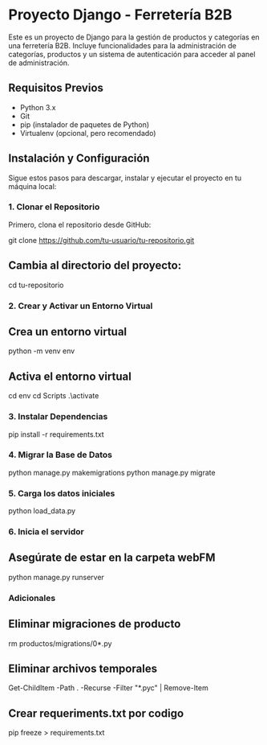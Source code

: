 # Proyecto Django - Ferretería B2B

Este es un proyecto de Django para la gestión de productos y categorías en una ferretería B2B. Incluye funcionalidades para la administración de categorías, productos y un sistema de autenticación para acceder al panel de administración.

## Requisitos Previos

- Python 3.x
- Git
- pip (instalador de paquetes de Python)
- Virtualenv (opcional, pero recomendado)

## Instalación y Configuración

Sigue estos pasos para descargar, instalar y ejecutar el proyecto en tu máquina local:

### 1. Clonar el Repositorio

Primero, clona el repositorio desde GitHub:

git clone https://github.com/tu-usuario/tu-repositorio.git

## Cambia al directorio del proyecto:

cd tu-repositorio

### 2. Crear y Activar un Entorno Virtual

## Crea un entorno virtual

python -m venv env

## Activa el entorno virtual

cd env
cd Scripts
.\activate

### 3. Instalar Dependencias

pip install -r requirements.txt

### 4. Migrar la Base de Datos

python manage.py makemigrations
python manage.py migrate

### 5. Carga los datos iniciales

python load_data.py

### 6. Inicia el servidor

## Asegúrate de estar en la carpeta webFM

python manage.py runserver



### Adicionales
## Eliminar migraciones de producto
rm productos/migrations/0*.py
## Eliminar archivos temporales
Get-ChildItem -Path . -Recurse -Filter "*.pyc" | Remove-Item
## Crear requeriments.txt por codigo
pip freeze > requirements.txt

